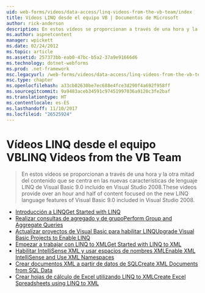 ```yaml
---
uid: web-forms/videos/data-access/linq-videos-from-the-vb-team/index
title: Vídeos LINQ desde el equipo VB | Documentos de Microsoft
author: rick-anderson
description: En estos vídeos se proporcionan a través de una hora y la otra mitad del contenido que se centra en las nuevas características de lenguaje LINQ de Visual Basic 9.0 incluido en Visual Studio 2008.
ms.author: aspnetcontent
manager: wpickett
ms.date: 02/24/2012
ms.topic: article
ms.assetid: 257373bb-eab0-47bc-b5a2-37a9e91666d6
ms.technology: dotnet-webforms
ms.prod: .net-framework
msc.legacyurl: /web-forms/videos/data-access/linq-videos-from-the-vb-team
msc.type: chapter
ms.openlocfilehash: a33cb02630be7ec688e4fce3d290f4a692f958ff
ms.sourcegitcommit: 9a9483aceb34591c97451997036a9120c3fe2baf
ms.translationtype: HT
ms.contentlocale: es-ES
ms.lasthandoff: 11/10/2017
ms.locfileid: "26525924"
---
```

<a name="linq-videos-from-the-vb-team"></a><span data-ttu-id="7a482-103">Vídeos LINQ desde el equipo VB</span><span class="sxs-lookup"><span data-stu-id="7a482-103">LINQ Videos from the VB Team</span></span>
====================
> <span data-ttu-id="7a482-104">En estos vídeos se proporcionan a través de una hora y la otra mitad del contenido que se centra en las nuevas características de lenguaje LINQ de Visual Basic 9.0 incluido en Visual Studio 2008.</span><span class="sxs-lookup"><span data-stu-id="7a482-104">These videos provide over an hour and half of content focused on the new LINQ language features of Visual Basic 9.0 included in Visual Studio 2008.</span></span>


- [<span data-ttu-id="7a482-105">Introducción a LINQ</span><span class="sxs-lookup"><span data-stu-id="7a482-105">Get Started with LINQ</span></span>](how-do-i-get-started-with-linq.md)
- [<span data-ttu-id="7a482-106">Realizar consultas de agregado y de grupo</span><span class="sxs-lookup"><span data-stu-id="7a482-106">Perform Group and Aggregate Queries</span></span>](how-do-i-perform-group-and-aggregate-queries.md)
- [<span data-ttu-id="7a482-107">Actualizar proyectos de Visual Basic para habilitar LINQ</span><span class="sxs-lookup"><span data-stu-id="7a482-107">Upgrade Visual Basic Projects to Enable LINQ</span></span>](how-do-i-upgrade-visual-basic-projects-to-enable-linq.md)
- [<span data-ttu-id="7a482-108">Empezar a trabajar con LINQ to XML</span><span class="sxs-lookup"><span data-stu-id="7a482-108">Get Started with LINQ to XML</span></span>](how-do-i-get-started-with-linq-to-xml.md)
- [<span data-ttu-id="7a482-109">Habilitar IntelliSense XML y usar espacios de nombres XML</span><span class="sxs-lookup"><span data-stu-id="7a482-109">Enable XML IntelliSense and Use XML Namespaces</span></span>](how-do-i-enable-xml-intellisense-and-use-xml-namespaces.md)
- [<span data-ttu-id="7a482-110">Crear documentos XML a partir de datos de SQL</span><span class="sxs-lookup"><span data-stu-id="7a482-110">Create XML Documents from SQL Data</span></span>](how-do-i-create-xml-documents-from-sql-data.md)
- [<span data-ttu-id="7a482-111">Crear hojas de cálculo de Excel utilizando LINQ to XML</span><span class="sxs-lookup"><span data-stu-id="7a482-111">Create Excel Spreadsheets using LINQ to XML</span></span>](how-do-i-create-excel-spreadsheets-using-linq-to-xml.md)
